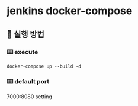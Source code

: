 # jenkins docker-compose

## 📄 실행 방법

### ⌨️ execute

```
docker-compose up --build -d
```

### ⌨️ default port
7000:8080 setting
